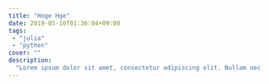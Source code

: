 ```yaml
---
title: "Hoge Hge"
date: 2019-05-16T01:36:04+09:00
tags:
 - "julia"
 - "python"
cover: ""
description:
  "Lorem ipsum dolor sit amet, consectetur adipiscing elit. Nullam nec interdum metus. Aenean rutrum ligula sodales ex auctor, sed tempus dui mollis. Curabitur ipsum dui, aliquet nec commodo at, tristique eget ante."
---
```


